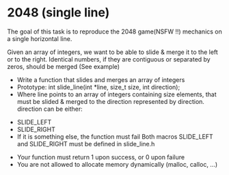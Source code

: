 # 2048 (single line)

The goal of this task is to reproduce the 2048 game(NSFW !!) mechanics on a single horizontal line.

Given an array of integers, we want to be able to slide & merge it to the left or to the right. Identical numbers, if they are contiguous or separated by zeros, should be merged (See example)

* Write a function that slides and merges an array of integers
* Prototype: int slide_line(int *line, size_t size, int direction);
* Where line points to an array of integers containing size elements, that must be slided & merged to the direction represented by direction. direction can be either:
- SLIDE_LEFT
- SLIDE_RIGHT
- If it is something else, the function must fail
Both macros SLIDE_LEFT and SLIDE_RIGHT must be defined in slide_line.h
* Your function must return 1 upon success, or 0 upon failure
* You are not allowed to allocate memory dynamically (malloc, calloc, …)